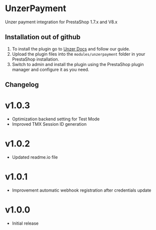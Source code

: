 # UnzerPayment

Unzer payment integration for PrestaShop 1.7.x and V8.x

## Installation out of github

1. To install the plugin go to <a href="https://docs.unzer.com/plugins/#PrestaShop" target="_blank">Unzer Docs</a> and follow our guide.
2. Upload the plugin files into the `modules/unzerpayment` folder in your PrestaShop installation.
3. Switch to admin and install the plugin using the PrestaShop plugin manager and configure it as you need.

## Changelog

# v1.0.3
* Optimization backend setting for Test Mode
* Improved TMX Session ID generation

# v1.0.2
* Updated readme.io file

# v1.0.1
* Improvement automatic webhook registration after credentials update

# v1.0.0
* Initial release
